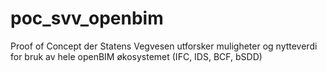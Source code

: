 # poc_svv_openbim
Proof of Concept der Statens Vegvesen utforsker muligheter og nytteverdi for bruk av hele openBIM økosystemet (IFC, IDS, BCF, bSDD)

